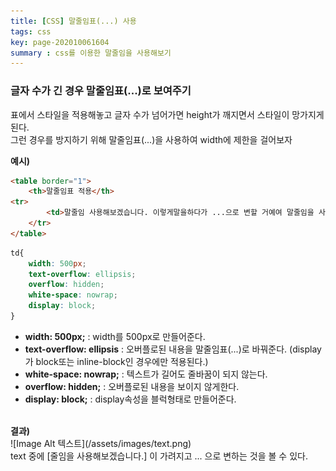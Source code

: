 ```yaml
---
title: [CSS] 말줄임표(...) 사용
tags: css
key: page-202010061604
summary : css를 이용한 말줄임을 사용해보기
---
```


### 글자 수가 긴 경우 말줄임표(...)로 보여주기
표에서 스타일을 적용해놓고 글자 수가 넘어가면 height가 깨지면서 스타일이 망가지게 된다. <br/>
그런 경우를 방지하기 위해 말줄임표(...)을 사용하여 width에 제한을 걸어보자<br/>

<b>예시)</b>

```html
<table border="1">
	<th>말줄임표 적용</th>
<tr>
	    <td>말줄임 사용해보겠습니다. 이렇게말을하다가 ...으로 변할 거예여 말줄임을 사용해보겠습니다.</td>
	</tr>
</table>
```
 
```css
td{
    width: 500px;
    text-overflow: ellipsis;
    overflow: hidden;
    white-space: nowrap;
    display: block;
}
```
- <b>width: 500px;</b> : width를 500px로 만들어준다.
- <b>text-overflow: ellipsis</b> : 오버플로된 내용을 말줄임표(...)로 바꿔준다. (display가 block또는 inline-block인 경우에만 적용된다.)
- <b>white-space: nowrap;</b> : 텍스트가 길어도 줄바꿈이 되지 않는다.
- <b>overflow: hidden;</b> : 오버플로된 내용을 보이지 않게한다.
- <b>display: block;</b> : display속성을 블럭형태로 만들어준다.
<br/>
<b>결과)</b>
<br/>
 ![Image Alt 텍스트](/assets/images/text.png)
<br/>
text 중에 [줄임을 사용해보겠습니다.] 이 가려지고 ... 으로 변하는 것을 볼 수 있다.

<br/>
<br/>
<br/>
<br/>
<br/>
